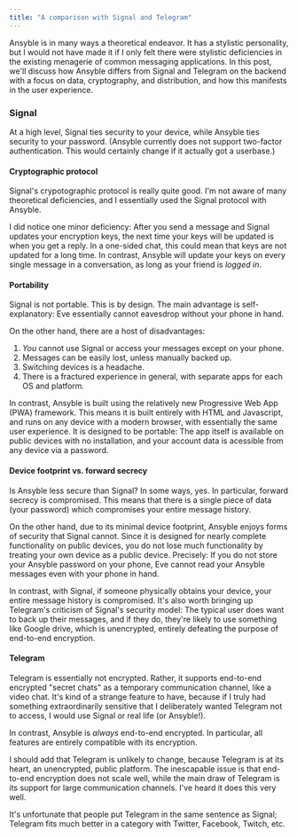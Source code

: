 ```yaml
---
title: "A comparison with Signal and Telegram"
---
```


Ansyble is in many ways a theoretical endeavor. It has a stylistic personality, but I would not have made it if I only felt there were stylistic deficiencies in the existing menagerie of common messaging applications. In this post, we'll discuss how Ansyble differs from Signal and Telegram on the backend with a focus on data, cryptography, and distribution, and how this manifests in the user experience.

### Signal

At a high level, Signal ties security to your device, while Ansyble ties security to your password. (Ansyble currently does not support two-factor authentication. This would certainly change if it actually got a userbase.)

#### Cryptographic protocol

Signal's crypotographic protocol is really quite good. I'm not aware of many theoretical deficiencies, and I essentially used the Signal protocol with Ansyble.

I did notice one minor deficiency: After you send a message and Signal updates your encryption keys, the next time your keys will be updated is when you get a reply. In a one-sided chat, this could mean that keys are not updated for a long time. In contrast, Ansyble will update your keys on every single message in a conversation, as long as your friend is _logged in_.

#### Portability

Signal is not portable. This is by design. The main advantage is self-explanatory: Eve essentially cannot eavesdrop without your phone in hand.

On the other hand, there are a host of disadvantages:

1. _You_ cannot use Signal or access your messages except on your phone.
2. Messages can be easily lost, unless manually backed up.
3. Switching devices is a headache.
4. There is a fractured experience in general, with separate apps for each OS and platform.

In contrast, Ansyble is built using the relatively new Progressive Web App (PWA) framework. This means it is built entirely with HTML and Javascript, and runs on any device with a modern browser, with essentially the same user experience. It is designed to be portable: The app itself is available on public devices with no installation, and your account data is acessible from any device via a password. 

#### Device footprint vs. forward secrecy

Is Ansyble less secure than Signal? In some ways, yes. In particular, forward secrecy is compromised. This means that there is a single piece of data (your password) which compromises your entire message history.

On the other hand, due to its minimal device footprint, Ansyble enjoys forms of security that Signal cannot. Since it is designed for nearly complete functionality on public devices, you do not lose much functionality by treating your own device as a public device. Precisely: If you do not store your Ansyble password on your phone, Eve cannot read your Ansyble messages even with your phone in hand.

In contrast, with Signal, if someone physically obtains your device, your entire message history is compromised. It's also worth bringing up Telegram's criticism of Signal's security model: The typical user does want to back up their messages, and if they do, they're likely to use something like Google drive, which is unencrypted, entirely defeating the purpose of end-to-end encryption.

#### Telegram

Telegram is essentially not encrypted. Rather, it supports end-to-end encrypted "secret chats" as a temporary communication channel, like a video chat. It's kind of a strange feature to have, because if I truly had something extraordinarily sensitive that I deliberately wanted Telegram not to access, I would use Signal or real life (or Ansyble!).

In contrast, Ansyble is _always_ end-to-end encrypted. In particular, all features are entirely compatible with its encryption.

I should add that Telegram is unlikely to change, because Telegram is at its heart, an unencrypted, public platform. The inescapable issue is that end-to-end encryption does not scale well, while the main draw of Telegram is its support for large communication channels. I've heard it does this very well. 

It's unfortunate that people put Telegram in the same sentence as Signal; Telegram fits much better in a category with Twitter, Facebook, Twitch, etc.

